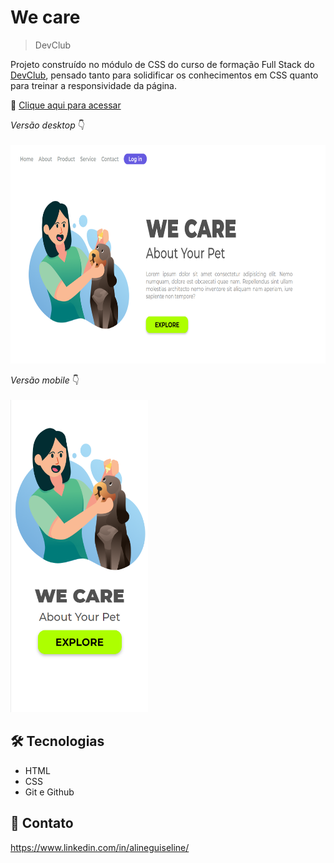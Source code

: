 # We care

>DevClub

Projeto construído no módulo de CSS do curso de formação Full Stack do <a href=https://rodolfomori.com.br/devclub>DevClub</a>, pensado tanto para solidificar os conhecimentos em CSS quanto para treinar a responsividade da página.

🔗 [Clique aqui para acessar](https://alineguiseline.github.io/we-care/)

<i>Versão desktop</i> :point_down:
<br>
<br>
<img src="https://raw.githubusercontent.com/AlineGuiseline/We-care/master/assets/we%20care%20-%20desktop.png" height="350px" width="550px">

<i>Versão mobile</i> :point_down:
<br>
<br>
<img src="https://raw.githubusercontent.com/AlineGuiseline/We-care/master/assets/we%20care%20-%20mobile.png" height="500px" width="220px">

## 🛠️ Tecnologias

- HTML
- CSS
- Git e Github

##  💜 Contato

https://www.linkedin.com/in/alineguiseline/
